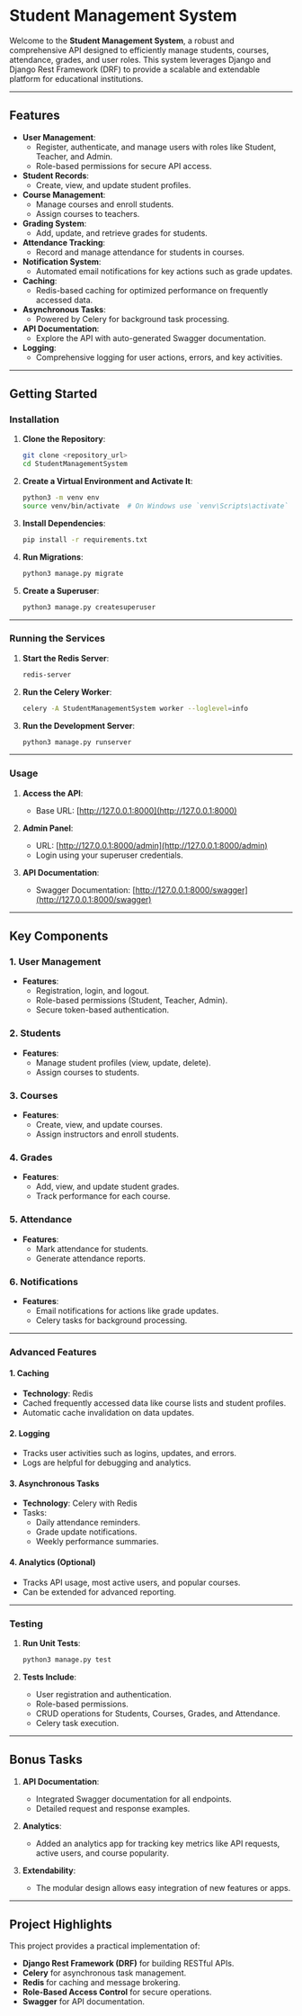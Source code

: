 # Student Management System

Welcome to the **Student Management System**, a robust and comprehensive API designed to efficiently manage students, courses, attendance, grades, and user roles. This system leverages Django and Django Rest Framework (DRF) to provide a scalable and extendable platform for educational institutions.

---

## Features

- **User Management**:
  - Register, authenticate, and manage users with roles like Student, Teacher, and Admin.
  - Role-based permissions for secure API access.
- **Student Records**:
  - Create, view, and update student profiles.
- **Course Management**:
  - Manage courses and enroll students.
  - Assign courses to teachers.
- **Grading System**:
  - Add, update, and retrieve grades for students.
- **Attendance Tracking**:
  - Record and manage attendance for students in courses.
- **Notification System**:
  - Automated email notifications for key actions such as grade updates.
- **Caching**:
  - Redis-based caching for optimized performance on frequently accessed data.
- **Asynchronous Tasks**:
  - Powered by Celery for background task processing.
- **API Documentation**:
  - Explore the API with auto-generated Swagger documentation.
- **Logging**:
  - Comprehensive logging for user actions, errors, and key activities.

---

## Getting Started

### Installation

1. **Clone the Repository**:
   ```bash
   git clone <repository_url>
   cd StudentManagementSystem
   ```

2. **Create a Virtual Environment and Activate It**:
   ```bash
   python3 -m venv env
   source venv/bin/activate  # On Windows use `venv\Scripts\activate`
   ```

3. **Install Dependencies**:
   ```bash
   pip install -r requirements.txt
   ```

4. **Run Migrations**:
   ```bash
   python3 manage.py migrate
   ```

5. **Create a Superuser**:
   ```bash
   python3 manage.py createsuperuser
   ```

---

### Running the Services

1. **Start the Redis Server**:
   ```bash
   redis-server
   ```

2. **Run the Celery Worker**:
   ```bash
   celery -A StudentManagementSystem worker --loglevel=info
   ```

3. **Run the Development Server**:
   ```bash
   python3 manage.py runserver
   ```

---

### Usage

1. **Access the API**:
   - Base URL: [http://127.0.0.1:8000](http://127.0.0.1:8000)

2. **Admin Panel**:
   - URL: [http://127.0.0.1:8000/admin](http://127.0.0.1:8000/admin)
   - Login using your superuser credentials.

3. **API Documentation**:
   - Swagger Documentation: [http://127.0.0.1:8000/swagger](http://127.0.0.1:8000/swagger)

---

## Key Components

### 1. User Management
- **Features**:
  - Registration, login, and logout.
  - Role-based permissions (Student, Teacher, Admin).
  - Secure token-based authentication.

### 2. Students
- **Features**:
  - Manage student profiles (view, update, delete).
  - Assign courses to students.

### 3. Courses
- **Features**:
  - Create, view, and update courses.
  - Assign instructors and enroll students.

### 4. Grades
- **Features**:
  - Add, view, and update student grades.
  - Track performance for each course.

### 5. Attendance
- **Features**:
  - Mark attendance for students.
  - Generate attendance reports.

### 6. Notifications
- **Features**:
  - Email notifications for actions like grade updates.
  - Celery tasks for background processing.

---

### Advanced Features

#### 1. Caching
- **Technology**: Redis
- Cached frequently accessed data like course lists and student profiles.
- Automatic cache invalidation on data updates.

#### 2. Logging
- Tracks user activities such as logins, updates, and errors.
- Logs are helpful for debugging and analytics.

#### 3. Asynchronous Tasks
- **Technology**: Celery with Redis
- Tasks:
  - Daily attendance reminders.
  - Grade update notifications.
  - Weekly performance summaries.

#### 4. Analytics (Optional)
- Tracks API usage, most active users, and popular courses.
- Can be extended for advanced reporting.

---

### Testing

1. **Run Unit Tests**:
   ```bash
   python3 manage.py test
   ```

2. **Tests Include**:
   - User registration and authentication.
   - Role-based permissions.
   - CRUD operations for Students, Courses, Grades, and Attendance.
   - Celery task execution.

---

## Bonus Tasks

1. **API Documentation**:
   - Integrated Swagger documentation for all endpoints.
   - Detailed request and response examples.

2. **Analytics**:
   - Added an analytics app for tracking key metrics like API requests, active users, and course popularity.

3. **Extendability**:
   - The modular design allows easy integration of new features or apps.

---

## Project Highlights

This project provides a practical implementation of:
- **Django Rest Framework (DRF)** for building RESTful APIs.
- **Celery** for asynchronous task management.
- **Redis** for caching and message brokering.
- **Role-Based Access Control** for secure operations.
- **Swagger** for API documentation.
